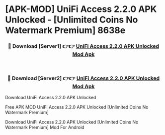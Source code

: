 # [APK-MOD] UniFi Access 2.2.0 APK Unlocked - [Unlimited Coins No Watermark Premium] 8638e



<div align="center">
<h3>🔴 Download [Server1] 👉👉 <a href="https://momento.my/?title=UniFi_Access_2.2.0_APK_Unlocked">UniFi Access 2.2.0 APK Unlocked Mod Apk</a></h3><br>

<h3>🔴 Download [Server2] 👉👉 <a href="https://momento.my/?title=UniFi_Access_2.2.0_APK_Unlocked">UniFi Access 2.2.0 APK Unlocked Mod Apk</a></h3>
</div>



Download UniFi Access 2.2.0 APK Unlocked 

Free APK MOD UniFi Access 2.2.0 APK Unlocked [Unlimited Coins No Watermark Premium]

Download UniFi Access 2.2.0 APK Unlocked [Unlimited Coins No Watermark Premium] Mod For Android
